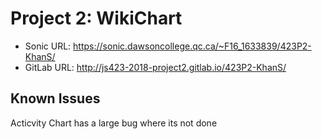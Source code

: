 # <Your Name> Project 2: WikiChart

* Sonic URL: <https://sonic.dawsoncollege.qc.ca/~F16_1633839/423P2-KhanS/>
* GitLab URL: <http://js423-2018-project2.gitlab.io/423P2-KhanS/>

## Known Issues

Acticvity Chart has a large bug where its not done
